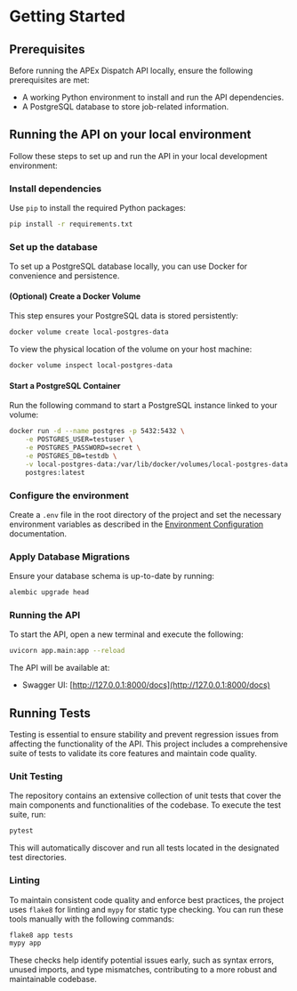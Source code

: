 # Getting Started

## Prerequisites

Before running the APEx Dispatch API locally, ensure the following prerequisites are met:

* A working Python environment to install and run the API dependencies.
* A PostgreSQL database to store job-related information.

## Running the API on your local environment

Follow these steps to set up and run the API in your local development environment:

### Install dependencies
Use `pip` to install the required Python packages:

```bash
pip install -r requirements.txt
```

### Set up the database
To set up a PostgreSQL database locally, you can use Docker for convenience and persistence.

#### (Optional) Create a Docker Volume
This step ensures your PostgreSQL data is stored persistently:

```bash
docker volume create local-postgres-data
```

To view the physical location of the volume on your host machine:

```bash
docker volume inspect local-postgres-data
```

#### Start a PostgreSQL Container
Run the following command to start a PostgreSQL instance linked to your volume:

```bash
docker run -d --name postgres -p 5432:5432 \
    -e POSTGRES_USER=testuser \
    -e POSTGRES_PASSWORD=secret \
    -e POSTGRES_DB=testdb \
    -v local-postgres-data:/var/lib/docker/volumes/local-postgres-data \
    postgres:latest
```


### Configure the environment

Create a `.env` file in the root directory of the project and set the necessary environment variables as described in the [Environment Configuration](environment.md) documentation.

### Apply Database Migrations
Ensure your database schema is up-to-date by running:

```bash
alembic upgrade head
```

### Running the API
To start the API, open a new terminal and execute the following:

```bash
uvicorn app.main:app --reload
```

The API will be available at:

* Swagger UI: [http://127.0.0.1:8000/docs](http://127.0.0.1:8000/docs)

## Running Tests

Testing is essential to ensure stability and prevent regression issues from affecting the functionality of the API. This project includes a comprehensive suite of tests to validate its core features and maintain code quality.

### Unit Testing

The repository contains an extensive collection of unit tests that cover the main components and functionalities of the codebase. To execute the test suite, run:

```bash
pytest
```

This will automatically discover and run all tests located in the designated test directories.

### Linting
To maintain consistent code quality and enforce best practices, the project uses `flake8` for linting and `mypy` for static type checking. You can run these tools manually with the following commands:

```bash
flake8 app tests
mypy app
```

These checks help identify potential issues early, such as syntax errors, unused imports, and type mismatches, contributing to a more robust and maintainable codebase.